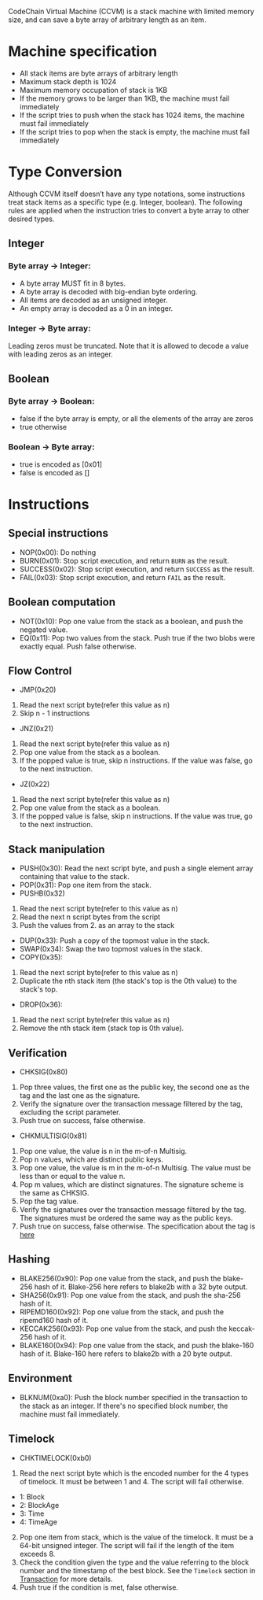 CodeChain Virtual Machine (CCVM) is a stack machine with limited memory size, and can save a byte array of arbitrary length as an item.

# Machine specification
* All stack items are byte arrays of arbitrary length
* Maximum stack depth is 1024
* Maximum memory occupation of stack is 1KB
* If the memory grows to be larger than 1KB, the machine must fail immediately
* If the script tries to push when the stack has 1024 items, the machine must fail immediately
* If the script tries to pop when the stack is empty, the machine must fail immediately

# Type Conversion
Although CCVM itself doesn’t have any type notations, some instructions treat stack items as a specific type (e.g. Integer, boolean). The following rules are applied when the instruction tries to convert a byte array to other desired types.

## Integer

### Byte array -> Integer:

* A byte array MUST fit in 8 bytes.
* A byte array is decoded with big-endian byte ordering.
* All items are decoded as an unsigned integer.
* An empty array is decoded as a 0 in an integer.

### Integer -> Byte array:

Leading zeros must be truncated. Note that it is allowed to decode a value with leading zeros as an integer.

## Boolean

### Byte array -> Boolean:
* false if the byte array is empty, or all the elements of the array are zeros
* true otherwise

### Boolean -> Byte array:
* true is encoded as [0x01]
* false is encoded as []

# Instructions

## Special instructions
* NOP(0x00): Do nothing
* BURN(0x01): Stop script execution, and return `BURN` as the result.
* SUCCESS(0x02): Stop script execution, and return `SUCCESS` as the result.
* FAIL(0x03): Stop script execution, and return `FAIL` as the result.

## Boolean computation
* NOT(0x10): Pop one value from the stack as a boolean, and push the negated value.
* EQ(0x11): Pop two values from the stack. Push true if the two blobs were exactly equal. Push false otherwise.

## Flow Control
* JMP(0x20)
 1. Read the next script byte(refer this value as n)
 1. Skip n - 1 instructions
* JNZ(0x21)
 1. Read the next script byte(refer this value as n)
 1. Pop one value from the stack as a boolean.
 1. If the popped value is true, skip n instructions. If the value was false, go to the next instruction.
* JZ(0x22)
 1. Read the next script byte(refer this value as n)
 1. Pop one value from the stack as a boolean.
 1. If the popped value is false, skip n instructions. If the value was true, go to the next instruction.

## Stack manipulation
* PUSH(0x30): Read the next script byte, and push a single element array containing that value to the stack.
* POP(0x31): Pop one item from the stack.
* PUSHB(0x32)
 1. Read the next script byte(refer to this value as n)
 1. Read the next n script bytes from the script
 1. Push the values from 2. as an array to the stack
* DUP(0x33): Push a copy of the topmost value in the stack.
* SWAP(0x34): Swap the two topmost values in the stack.
* COPY(0x35):
 1. Read the next script byte(refer to this value as n)
 1. Duplicate the nth stack item (the stack's top is the 0th value) to the stack's top.
* DROP(0x36):
 1. Read the next script byte(refer this value as n)
 1. Remove the nth stack item (stack top is 0th value).

## Verification
* CHKSIG(0x80)
 1. Pop three values, the first one as the public key, the second one as the tag and the last one as the signature.
 1. Verify the signature over the transaction message filtered by the tag, excluding the script parameter.
 1. Push true on success, false otherwise.
* CHKMULTISIG(0x81)
 1. Pop one value, the value is n in the m-of-n Multisig.
 1. Pop n values, which are distinct public keys.
 1. Pop one value, the value is m in the m-of-n Multisig. The value must be less than or equal to the value n.
 1. Pop m values, which are distinct signatures. The signature scheme is the same as CHKSIG.
 1. Pop the tag value. 
 1. Verify the signatures over the transaction message filtered by the tag. The signatures must be ordered the same way as the public keys.
 1. Push true on success, false otherwise.
The specification about the tag is [here](Tag-encoding.md)

## Hashing

* BLAKE256(0x90): Pop one value from the stack, and push the blake-256 hash of it. Blake-256 here refers to blake2b with a 32 byte output.
* SHA256(0x91): Pop one value from the stack, and push the sha-256 hash of it.
* RIPEMD160(0x92): Pop one value from the stack, and push the ripemd160 hash of it.
* KECCAK256(0x93): Pop one value from the stack, and push the keccak-256 hash of it.
* BLAKE160(0x94): Pop one value from the stack, and push the blake-160 hash of it. Blake-160 here refers to blake2b with a 20 byte output.

## Environment
* BLKNUM(0xa0): Push the block number specified in the transaction to the stack as an integer. If there's no specified block number, the machine must fail immediately.

## Timelock
* CHKTIMELOCK(0xb0)
 1. Read the next script byte which is the encoded number for the 4 types of timelock. It must be between 1 and 4. The script will fail otherwise.
   - 1: Block
   - 2: BlockAge
   - 3: Time
   - 4: TimeAge
 2. Pop one item from stack, which is the value of the timelock. It must be a 64-bit unsigned integer. The script will fail if the length of the item exceeds 8.
 2. Check the condition given the type and the value referring to the block number and the timestamp of the best block. See the `Timelock` section in [Transaction](Transaction.md) for more details.
 3. Push true if the condition is met, false otherwise.
